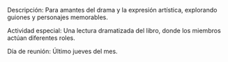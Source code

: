 Descripción: Para amantes del drama y la expresión artística, explorando guiones y personajes memorables.

Actividad especial: Una lectura dramatizada del libro, donde los miembros actúan diferentes roles.

Día de reunión: Último jueves del mes.
